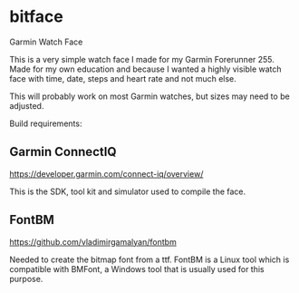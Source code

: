 # bitface
Garmin Watch Face

This is a very simple watch face I made for my Garmin Forerunner 255. Made for my own education and because I wanted a highly visible watch face with time, date, steps and heart rate and not much else.

This will probably work on most Garmin watches, but sizes may need to be adjusted.

Build requirements:

## Garmin ConnectIQ

https://developer.garmin.com/connect-iq/overview/

This is the SDK, tool kit and simulator used to compile the face.

## FontBM

https://github.com/vladimirgamalyan/fontbm

Needed to create the bitmap font from a ttf. FontBM is a Linux tool which is compatible with BMFont, a Windows tool that is usually used for this purpose.

